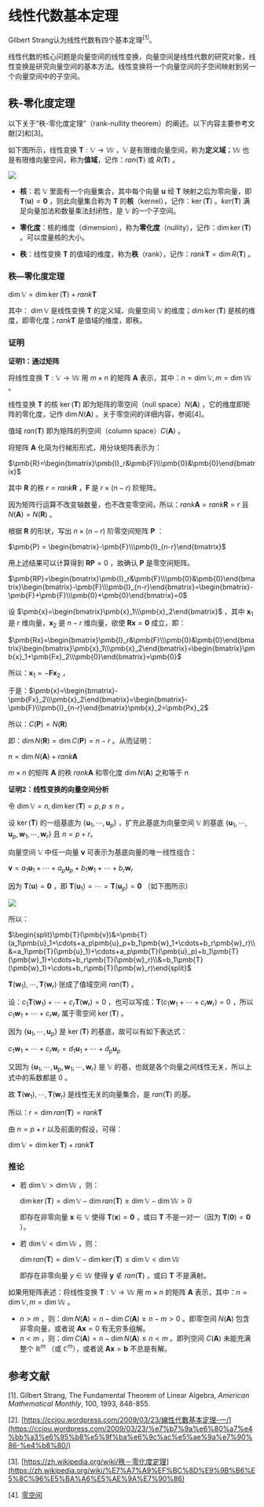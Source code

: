 # 线性代数基本定理

Gilbert Strang认为线性代数有四个基本定理$^{[1]}$。

线性代数的核心问题是向量空间的线性变换，向量空间是线性代数的研究对象，线性变换是研究向量空间的基本方法。线性变换将一个向量空间的子空间映射到另一个向量空间中的子空间。

## 秩-零化度定理

以下关于“秩-零化度定理”（rank-nullity theorem）的阐述。以下内容主要参考文献[2]和[3]。

如下图所示，线性变换 $\pmb{T}:\mathbb{V}\to\mathbb{W}$ ，$\mathbb{V}$ 是有限维向量空间，称为**定义域**；$\mathbb{W}$ 也是有限维向量空间，称为**值域**，记作：$ran(\pmb{T})$ 或 $R(\pmb{T})$ 。 

![](https://gitee.com/qiwsir/images/raw/master/2021-3-10/1615346372410-base01.png)

- **核**：若 $\mathbb{V}$ 里面有一个向量集合，其中每个向量 $\pmb{u}$ 经 $\pmb{T}$ 映射之后为零向量，即 $\pmb{T}(\pmb{u})=\pmb{0}$ ，则此向量集合称为 $\pmb{T}$ 的**核**（kernel），记作：$\ker(\pmb{T})$ 。$ker(\pmb{T})$ 满足向量加法和数量乘法封闭性，是 $\mathbb{V}$ 的一个子空间。

- **零化度**：核的维度（dimension），称为**零化度**（nullity），记作：$\dim\ker(\pmb{T})$ 。可以度量核的大小。
- **秩**：线性变换 $\pmb{T}$ 的值域的维度，称为**秩**（rank），记作：$rank\pmb{T}=\dim R(\pmb{T})$ 。

### 秩—零化度定理

$\dim\mathbb{V}=\dim\ker(\pmb{T})+rank\pmb{T}$

其中： $\dim\mathbb{V}$ 是线性变换 $\pmb{T}$ 的定义域、向量空间 $\mathbb{V}$ 的维度；$\dim\ker(\pmb{T})$ 是核的维度，即零化度；$rank\pmb{T}$ 是值域的维度，即秩。

### 证明

**证明1：通过矩阵**

将线性变换 $\pmb{T}:\mathbb{V}\to\mathbb{W}$ 用 $m\times n$ 的矩阵 $\pmb{A}$ 表示，其中：$n = \dim\mathbb{V}, m=\dim\mathbb{W}$ 。

线性变换 $\pmb{T}$ 的核 $\ker(\pmb{T})$ 即为矩阵的零空间（null space）$N(\pmb{A})$ ，它的维度即矩阵的零化度，记作 $\dim N(\pmb{A})$ 。关于零空间的详细内容，参阅[4]。

值域 $ran(\pmb{T})$ 即为矩阵的列空间（column space）$C(\pmb{A})$ 。

将矩阵 $\pmb{A}$ 化简为行梯形形式，用分块矩阵表示为：

$\pmb{R}=\begin{bmatrix}\pmb{I}_r&\pmb{F}\\\pmb{0}&\pmb{0}\end{bmatrix}$

其中 $\pmb{R}$ 的秩 $r=rank\pmb{R}$ ，$\pmb{F}$ 是 $r\times(n-r)$ 阶矩阵。

因为矩阵行运算不改变轴数量，也不改变零空间，所以：$rank\pmb{A}=rank\pmb{R}=r$ 且 $N(\pmb{A})=N(\pmb{R})$ 。

根据 $\pmb{R}$ 的形状，写出 $n\times(n-r)$ 阶零空间矩阵 $\pmb{P}$ ：

$\pmb{P} = \begin{bmatrix}-\pmb{F}\\\pmb{I}_{n-r}\end{bmatrix}$

用上述结果可以计算得到 $\pmb{RP}=0$ ，故确认 $\pmb{P}$ 是零空间矩阵。

$\pmb{RP}=\begin{bmatrix}\pmb{I}_r&\pmb{F}\\\pmb{0}&\pmb{0}\end{bmatrix}\begin{bmatrix}-\pmb{F}\\\pmb{I}_{n-r}\end{bmatrix}=\begin{bmatrix}-\pmb{F}+\pmb{F}\\\pmb{0}+\pmb{0}\end{bmatrix}=0$

设 $\pmb{x}=\begin{bmatrix}\pmb{x}_1\\\pmb{x}_2\end{bmatrix}$ ，其中 $\pmb{x}_1$ 是 $r$ 维向量，$\pmb{x}_2$ 是 $n-r$ 维向量，欲使 $\pmb{Rx}=\pmb{0}$ 成立，即：

$\pmb{Rx}=\begin{bmatrix}\pmb{I}_r&\pmb{F}\\\pmb{0}&\pmb{0}\end{bmatrix}\begin{bmatrix}\pmb{x}_1\\\pmb{x}_2\end{bmatrix}=\begin{bmatrix}\pmb{x}_1+\pmb{Fx}_2\\\pmb{0}\end{bmatrix}=\pmb{0}$

所以：$\pmb{x}_1=-\pmb{Fx}_2$ ，

于是：$\pmb{x}=\begin{bmatrix}-\pmb{Fx}_2\\\pmb{x}_2\end{bmatrix}=\begin{bmatrix}-\pmb{F}\\\pmb{I}_{n-r}\end{bmatrix}\pmb{x}_2=\pmb{Px}_2$

所以：$C(\pmb{P})=N(\pmb{R})$

即：$\dim N(\pmb{R})=\dim C(\pmb{P})=n-r$ 。从而证明：

$n = \dim N(\pmb{A}) + rank\pmb{A}$

$m\times n$ 的矩阵 $\pmb{A}$ 的秩 $rank\pmb{A}$ 和零化度 $\dim N(\pmb{A})$ 之和等于 $n$ 

**证明2：线性变换的向量空间分析**

令 $\dim\mathbb{V} = n,\dim\ker(\pmb{T})=p,p\le n$ 。

设 $\ker(\pmb{T})$ 的一组基底为 $\{\pmb{u}_1,\cdots,\pmb{u}_p\}$ ，扩充此基底为向量空间 $\mathbb{V}$ 的基底 $\{\pmb{u}_1,\cdots,\pmb{u}_p,\pmb{w}_1,\cdots,\pmb{w}_r\}$ 且 $n=p+r$。

向量空间 $\mathbb{V}$ 中任一向量 $\pmb{v}$ 可表示为基底向量的唯一线性组合：

$\pmb{v}=a_1\pmb{u}_1+\cdots+a_p\pmb{u}_p+b_1\pmb{w}_1+\cdots+b_r\pmb{w}_r$

因为 $\pmb{T}(\pmb{u})=\pmb0$ ，即 $\pmb{T}(\pmb{u}_1)=\cdots=\pmb{T}(\pmb{u}_p)=\pmb0$ （如下图所示）

![](https://gitee.com/qiwsir/images/raw/master/2021-3-10/1615361607051-base02.png)

所以：

$\begin{split}\pmb{T}(\pmb{v})&=\pmb{T}(a_1\pmb{u}_1+\cdots+a_p\pmb{u}_p+b_1\pmb{w}_1+\cdots+b_r\pmb{w}_r)\\&=a_1\pmb{T}(\pmb{u}_1)+\cdots+a_p\pmb{T}(\pmb{u}_p)+b_1\pmb{T}(\pmb{w}_1)+\cdots+b_r\pmb{T}(\pmb{w}_r)\\&=b_1\pmb{T}(\pmb{w}_1)+\cdots+b_r\pmb{T}(\pmb{w}_r)\end{split}$

$\pmb{T}(\pmb{w}_1),\cdots,\pmb{T}(\pmb{w}_r)$ 张成了值域空间 $ran(\pmb{T})$ 。

设：$c_1\pmb{T}(\pmb{w}_1)+\cdots+c_r\pmb{T}(\pmb{w}_r)=0$ ，也可以写成：$\pmb{T}(c_1\pmb{w}_1+\cdots+c_r\pmb{w}_r)=0$ ，所以 $c_1\pmb{w}_1+\cdots+c_r\pmb{w}_r$ 属于零空间 $\ker(\pmb{T})$ 。

因为 $\{\pmb{u}_1,\cdots,\pmb{u}_p\}$ 是 $\ker(\pmb{T})$ 的基底，故可以有如下表达式：

$c_1\pmb{w}_1+\cdots+c_r\pmb{w}_r=d_1\pmb{u}_1+\cdots+d_p\pmb{u}_p$

又因为 $\{\pmb{u}_1,\cdots,\pmb{u}_p,\pmb{w}_1,\cdots,\pmb{w}_r\}$ 是 $\mathbb{V}$ 的基，也就是各个向量之间线性无关，所以上式中的系数都是 $0$ 。

故 $\pmb{T}(\pmb{w}_1),\cdots,\pmb{T}(\pmb{w}_r)$ 是线性无关的向量集合，是 $ran(\pmb{T})$ 的基。

所以：$r=\dim ran(\pmb{T})=rank\pmb{T}$

由 $n=p+r$ 以及前面的假设，可得：

$\dim\mathbb{V}=\dim\ker\pmb{T})+rank\pmb{T}$

### 推论

- 若 $\dim\mathbb{V}\gt\dim\mathbb{W}$ ，则：

  $\dim\ker(\pmb{T})=\dim\mathbb{V}-\dim ran(\pmb{T})\ge\dim\mathbb{V}-\dim\mathbb{W}\gt0$

  即存在非零向量 $\pmb{x}\in\mathbb{V}$ 使得 $\pmb{T}(\pmb{x})=\pmb{0}$ ，或曰 $\pmb{T}$ 不是一对一（因为 $\pmb{T}(\pmb{0})=\pmb{0}$ ）。

- 若 $\dim\mathbb{V}\lt\dim\mathbb{W}$ ，则：

  $\dim ran(\pmb{T})=\dim\mathbb{V}-\dim\ker(\pmb{T})\le\dim\mathbb{V}\lt\dim\mathbb{W}$

  即存在非零向量 $y\in\mathbb{W}$ 使得 $\pmb{y}\notin ran(\pmb{T})$ ，或曰 $\pmb{T}$ 不是满射。

如果用矩阵表述：将线性变换 $\pmb{T}:\mathbb{V}\to\mathbb{W}$ 用 $m\times n$ 的矩阵 $\pmb{A}$ 表示，其中：$n = \dim\mathbb{V}, m=\dim\mathbb{W}$ 。

- $n\gt m$ ，则：$\dim N(\pmb{A})=n-\dim C(\pmb{A})\ge n-m \gt 0$ 。即零空间 $N(\pmb{A})$ 包含非零向量，或者说 $\pmb{Ax}=0$ 有无穷多组解。
- $n\lt m$ ，则：$\dim C(\pmb{A})=n-\dim N(\pmb{A})\le n \lt m$ 。即列空间 $C(\pmb{A})$ 未能充满整个 $\mathbb{R}^m$ （或 $\mathbb{C}^m$），或者说 $\pmb{Ax}=\pmb{b}$ 不总是有解。



## 参考文献

[1]. Gilbert Strang, The Fundamental Theorem of Linear Algebra, *American Mathematical Monthly*, 100, 1993, 848-855.

[2]. [https://ccjou.wordpress.com/2009/03/23/線性代數基本定理-一/](https://ccjou.wordpress.com/2009/03/23/%e7%b7%9a%e6%80%a7%e4%bb%a3%e6%95%b8%e5%9f%ba%e6%9c%ac%e5%ae%9a%e7%90%86-%e4%b8%80/)

[3]. [https://zh.wikipedia.org/wiki/秩－零化度定理](https://zh.wikipedia.org/wiki/%E7%A7%A9%EF%BC%8D%E9%9B%B6%E5%8C%96%E5%BA%A6%E5%AE%9A%E7%90%86)

[4]. [零空间](./rank.html)



